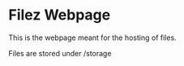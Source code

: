 # Filez Webpage
This is the webpage meant for the hosting of files.

Files are stored under /storage
